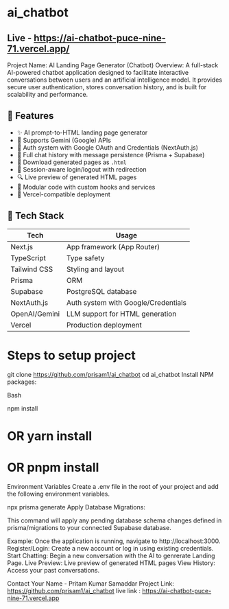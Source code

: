 # ai_chatbot 

## Live - https://ai-chatbot-puce-nine-71.vercel.app/

Project Name: AI Landing Page Generator (Chatbot)
Overview:
A full-stack AI-powered chatbot application designed to facilitate interactive conversations between users and an artificial intelligence model. It provides secure user authentication, stores conversation history, and is built for scalability and performance.

## 🚀 Features

- ✨ AI prompt-to-HTML landing page generator
- 🧠 Supports Gemini (Google) APIs
- 🔐 Auth system with Google OAuth and Credentials (NextAuth.js)
- 📜 Full chat history with message persistence (Prisma + Supabase)
- 💾 Download generated pages as `.html`
- 🔁 Session-aware login/logout with redirection
- 🔍 Live preview of generated HTML pages
- 🧩 Modular code with custom hooks and services
- 🎯 Vercel-compatible deployment


## 🧰 Tech Stack

| Tech             | Usage                                     |
|------------------|--------------------------------------------|
| Next.js          | App framework (App Router)                |
| TypeScript       | Type safety                                |
| Tailwind CSS     | Styling and layout                         |
| Prisma           | ORM                                        |
| Supabase         | PostgreSQL database                        |
| NextAuth.js      | Auth system with Google/Credentials        |
| OpenAI/Gemini    | LLM support for HTML generation            |
| Vercel           | Production deployment                      |


# Steps to setup project
 
git clone https://github.com/prisam1/ai_chatbot
cd ai_chatbot
Install NPM packages:

Bash

npm install
# OR yarn install
# OR pnpm install
Environment Variables
Create a .env file in the root of your project and add the following environment variables.
 
npx prisma generate
Apply Database Migrations:

This command will apply any pending database schema changes defined in prisma/migrations to your connected Supabase database.
 
Example:
Once the application is running, navigate to http://localhost:3000.
Register/Login: Create a new account or log in using existing credentials.
Start Chatting: Begin a new conversation with the AI to genrerate Landing Page.
Live Preview: Live preview of generated HTML pages
View History: Access your past conversations.
 

Contact
Your Name - Pritam Kumar Samaddar
Project Link: https://github.com/prisam1/ai_chatbot
live link : https://ai-chatbot-puce-nine-71.vercel.app